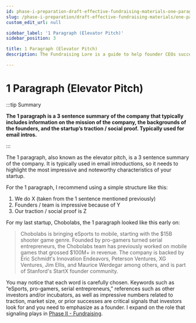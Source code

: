 ```yaml
---
id: phase-i-preparation-draft-effective-fundraising-materials-one-paragraph-elevator-pitch
slug: /phase-i-preparation/draft-effective-fundraising-materials/one-paragraph-elevator-pitch
custom_edit_url: null

sidebar_label: '1 Paragraph (Elevator Pitch)'
sidebar_position: 3

title: 1 Paragraph (Elevator Pitch)
description: The Fundraising Lore is a guide to help founder CEOs successfully raise early-stage VC financing from Silicon Valley investors.

---
```


# 1 Paragraph (Elevator Pitch)

:::tip Summary

**The 1 paragraph is a 3 sentence summary of the company that typically includes information on the mission of the company, the backgrounds of the founders, and the startup’s traction / social proof. Typically used for email intros.**

:::

The 1 paragraph, also known as the elevator pitch, is a 3 sentence summary of the company. It is typically used in email introductions, so it needs to highlight the most impressive and noteworthy characteristics of your startup.

For the 1 paragraph, I recommend using a simple structure like this:
 
1.	We do X (taken from the 1 sentence mentioned previously)
2.	Founders / team is impressive because of Y
3.	Our traction / social proof is Z

For my last startup, Chobolabs, the 1 paragraph looked like this early on: 

> Chobolabs is bringing eSports to mobile, starting with the $15B shooter game genre. Founded by pro-gamers turned serial entrepreneurs, the Chobolabs team has previously worked on mobile games that grossed $100M+ in revenue. The company is backed by Eric Schmidt's Innovation Endeavors, Peterson Ventures, XG Ventures, Jim Ellis, and Maurice Werdegar among others, and is part of Stanford's StartX founder community.

You may notice that each word is carefully chosen. Keywords such as “eSports, pro-gamers, serial entrepreneurs,” references such as other investors and/or incubators, as well as impressive numbers related to traction, market size, or prior successes are critical signals that investors look for and you need to emphasize as a founder. I expand on the role that signaling plays in [Phase II - Fundraising](/phase-ii-fundraising).